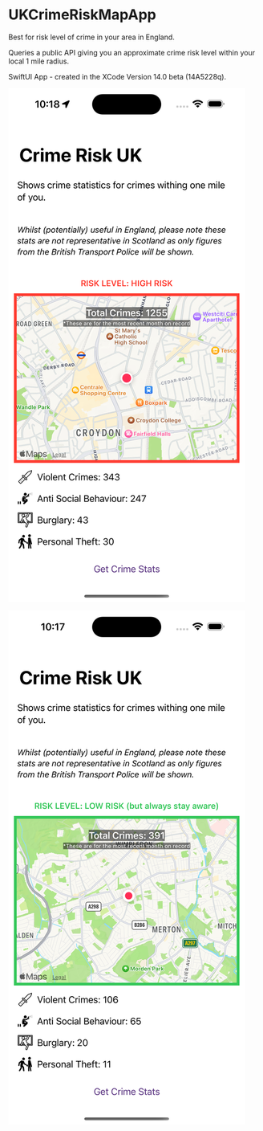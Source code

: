# UKCrimeRiskMapApp
Best for risk level of crime in your area in England.

Queries a public API giving you an approximate crime risk level within your local 1 mile radius.


SwiftUI App - created in the XCode Version 14.0 beta (14A5228q).

![Image](crimeA.png "Example One")

![Image](crimeB.png "Example Two")
